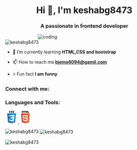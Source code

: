 
<h1 align="center">Hi 👋, I'm keshabg8473</h1>
<h3 align="center">A passionate in frontend developer</h3>
<img align="right" alt="coding" width="400" src="https://user">


<p align="left"> <img src="https://komarev.com/ghpvc/?username=keshabg8473&label=Profile%20views&color=0e75b6&style=flat" alt="keshabg8473" /> </p>

- 🌱 I’m currently learning **HTML,CSS and bootstrap**

- 📫 How to reach me **bjems6094@gamil.com**

- ⚡ Fun fact **I am funny**

<h3 align="left">Connect with me:</h3>
<p align="left">
</p>

<h3 align="left">Languages and Tools:</h3>
<p align="left"> <a href="https://www.w3schools.com/css/" target="_blank" rel="noreferrer"> <img src="https://raw.githubusercontent.com/devicons/devicon/master/icons/css3/css3-original-wordmark.svg" alt="css3" width="40" height="40"/> </a> <a href="https://www.w3.org/html/" target="_blank" rel="noreferrer"> <img src="https://raw.githubusercontent.com/devicons/devicon/master/icons/html5/html5-original-wordmark.svg" alt="html5" width="40" height="40"/> </a> </p>

<p><img align="left" src="https://github-readme-stats.vercel.app/api/top-langs?username=keshabg8473&show_icons=true&locale=en&layout=compact" alt="keshabg8473" /></p>

<p>&nbsp;<img align="center" src="https://github-readme-stats.vercel.app/api?username=keshabg8473&show_icons=true&locale=en" alt="keshabg8473" /></p>

<p><img align="center" src="https://github-readme-streak-stats.herokuapp.com/?user=keshabg8473&" alt="keshabg8473" /></p>
